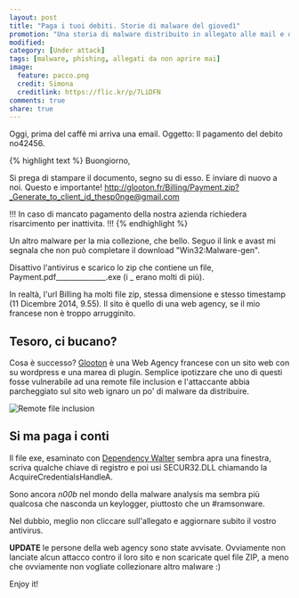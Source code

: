 ```yaml
---
layout: post
title: "Paga i tuoi debiti. Storie di malware del giovedì"
promotion: "Una storia di malware distribuito in allegato alle mail e di attacchi non rilevati."
modified: 
category: [Under attack]
tags: [malware, phishing, allegati da non aprire mai]
image:
  feature: pacco.png
  credit: Simona
  creditlink: https://flic.kr/p/7LiDFN
comments: true
share: true
---
```


Oggi, prima del caffé mi arriva una email. Oggetto: Il pagamento del debito no42456.

{% highlight text %}
Buongiorno,

Si prega di stampare il documento, segno su di esso. E inviare di nuovo a
noi. Questo e importante!
http://glooton.fr/Billing/Payment.zip?_Generate_to_client_id_thesp0nge@gmail.com



!!!
In caso di mancato pagamento della nostra azienda richiedera risarcimento
per inattivita.
!!!
{% endhighlight %}

Un altro malware per la mia collezione, che bello. Seguo il link e avast mi
segnala che non può completare il download "Win32:Malware-gen".

Disattivo l'antivirus e scarico lo zip che contiene un file,
Payment.pdf\_\_\_\_\_\_\_\_\_\_\_\_\_\_.exe (i \_ erano molti di più).

In realtà, l'url Billing ha molti file zip, stessa dimensione e stesso
timestamp (11 Dicembre 2014, 9.55). Il sito è quello di una web agency, se il
mio francese non è troppo arrugginito.

## Tesoro, ci bucano?

Cosa è successo? [Glooton](http://www.glooton.fr/) è una Web Agency francese
con un sito web con su wordpress e una marea di plugin.
Semplice ipotizzare che uno di questi fosse vulnerabile ad una remote file
inclusion e l'attaccante abbia parcheggiato sul sito web ignaro un po' di
malware da distribuire.

![Remote file inclusion]({{site.url}}/images/glooton_rfi.png)

## Si ma paga i conti

Il file exe, esaminato con [Dependency
Walter](http://www.dependencywalker.com/) sembra apra una finestra, scriva
qualche chiave di registro e poi usi SECUR32.DLL chiamando la
AcquireCredentialsHandleA.

Sono ancora _n00b_ nel mondo della malware analysis ma sembra più qualcosa che
nasconda un keylogger, piuttosto che un #ramsonware.

Nel dubbio, meglio non cliccare sull'allegato e aggiornare subito il vostro
antivirus.

**UPDATE** le persone della web agency sono state avvisate. Ovviamente non
lanciate alcun attacco contro il loro sito e non scaricate quel file ZIP, a
meno che ovviamente non vogliate collezionare altro malware :)

Enjoy it!

